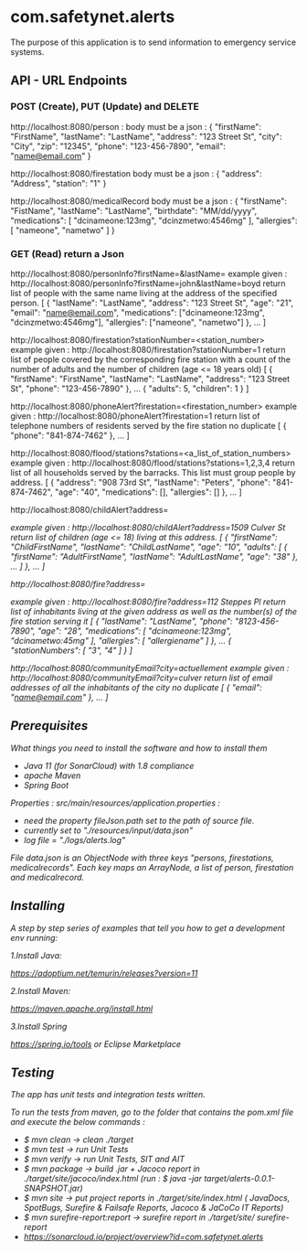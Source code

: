 # com.safetynet.alerts
The purpose of this application is to send information to emergency service systems.

## API - URL Endpoints

### POST (Create), PUT (Update) and DELETE

http://localhost:8080/person :
body must be a json :
{
	"firstName": "FirstName",
	"lastName": "LastName",
	"address": "123 Street St",
	"city": "City",
	"zip": "12345",
	"phone": "123-456-7890",
	"email": "name@email.com"
}

http://localhost:8080/firestation
body must be a json :
{
	"address": "Address",
	"station": "1"
}

http://localhost:8080/medicalRecord
body must be a json :
{
	"firstName": "FistName",
	"lastName": "LastName",
	"birthdate": "MM/dd/yyyy",
	"medications": [ "dcinameone:123mg", "dcinzmetwo:4546mg" ],
	"allergies": [ "nameone", "nametwo" ]
}

### GET (Read) return a Json

http://localhost:8080/personInfo?firstName=<firstName>&lastName=<lastName>
example given : http://localhost:8080/personInfo?firstName=john&lastName=boyd
return list of people with the same name living at the address of the specified person.
[
	{
		"lastName": "LastName",
		"address": "123 Street St",
		"age": "21",
		"email": "name@email.com",
		"medications": ["dcinameone:123mg", "dcinzmetwo:4546mg"],
		"allergies": ["nameone", "nametwo"]
	},
	...
]

http://localhost:8080/firestation?stationNumber=<station_number>
example given : http://localhost:8080/firestation?stationNumber=1
return list of people covered by the corresponding fire station
with a count of the number of adults and the number of children (age <= 18 years old)
[
    {
        "firstName": "FirstName",
        "lastName": "LastName",
        "address": "123 Street St",
        "phone": "123-456-7890"
    },
	...
    {
        "adults": 5,
        "children": 1
    }
]

http://localhost:8080/phoneAlert?firestation=<firestation_number>
example given : http://localhost:8080/phoneAlert?firestation=1
return list of telephone numbers of residents served by the fire station
no duplicate
[
    {
        "phone": "841-874-7462"
    },
	...
]

http://localhost:8080/flood/stations?stations=<a_list_of_station_numbers>
example given : http://localhost:8080/flood/stations?stations=1,2,3,4
return list of all households served by the barracks. This list must group people by address.
[
    {
        "address": "908 73rd St",
        "lastName": "Peters",
        "phone": "841-874-7462",
        "age": "40",
        "medications": [],
        "allergies": []
    },
	...
]

http://localhost:8080/childAlert?address=<address>
example given : http://localhost:8080/childAlert?address=1509 Culver St
return list of children (age <= 18) living at this address.
[
    {
        "firstName": "ChildFirstName",
        "lastName": "ChildLastName",
        "age": "10",
        "adults": [
            {
                "firstName": "AdultFirstName",
                "lastName": "AdultLastName",
                "age": "38"
            },
			...
        ]
    },
	...
]

http://localhost:8080/fire?address=<address>
example given : http://localhost:8080/fire?address=112 Steppes Pl
return list of inhabitants living at the given address as well as the number(s) of the fire station serving it
[
    {
        "lastName": "LastName",
        "phone": "8123-456-7890",
        "age": "28",
        "medications": [
            "dcinameone:123mg",
            "dcinametwo:45mg"
        ],
        "allergies": [
            "allergiename"
        ]
    },
	...
    {
        "stationNumbers": [
            "3",
            "4"
        ]
    }
]

http://localhost:8080/communityEmail?city=<city>actuellement
example given : http://localhost:8080/communityEmail?city=culver
return list of email addresses of all the inhabitants of the city
no duplicate
[
    {
        "email": "name@email.com"
    },
	...
]

## Prerequisites

What things you need to install the software and how to install them

- Java 11 (for SonarCloud) with 1.8 compliance
- apache Maven
- Spring Boot

Properties : src/main/resources/application.properties :
- need the property fileJson.path set to the path of source file.
- currently set to "./resources/input/data.json"
- log file  = "./logs/alerts.log"

File data.json is an ObjectNode with three keys "persons, firestations, medicalrecords".
Each key maps an ArrayNode, a list of person, firestation and medicalrecord.

## Installing

A step by step series of examples that tell you how to get a development env running:

1.Install Java:

https://adoptium.net/temurin/releases?version=11

2.Install Maven:

https://maven.apache.org/install.html

3.Install Spring

https://spring.io/tools
or Eclipse Marketplace

## Testing

The app has unit tests and integration tests written.

To run the tests from maven, go to the folder that contains the pom.xml file and execute the below commands :

- $ mvn clean		→ clean ./target
- $ mvn test		→ run Unit Tests
- $ mvn verify		→ run Unit Tests, SIT and AIT
- $ mvn package		→ build .jar + Jacoco report in ./target/site/jacoco/index.html
					(run : $ java -jar target/alerts-0.0.1-SNAPSHOT.jar)
- $ mvn site 		→ put project reports in ./target/site/index.html
					( JavaDocs, SpotBugs, Surefire & Failsafe Reports, Jacoco & JaCoCo IT Reports)
- $ mvn surefire-report:report → surefire report in	./target/site/ surefire-report
- https://sonarcloud.io/project/overview?id=com.safetynet.alerts






